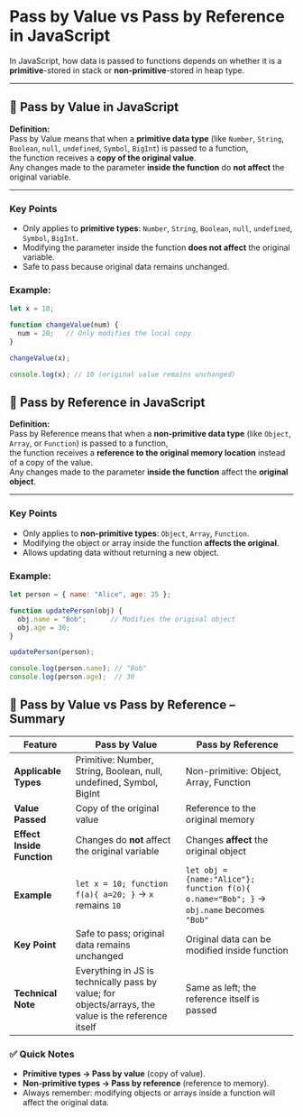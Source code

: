 # Pass by Value vs Pass by Reference in JavaScript

In JavaScript, how data is passed to functions depends on whether it is a **primitive**-stored in stack or **non-primitive**-stored in heap type.

---
## 🔹 Pass by Value in JavaScript

**Definition:**  
Pass by Value means that when a **primitive data type** (like `Number`, `String`, `Boolean`, `null`, `undefined`, `Symbol`, `BigInt`) is passed to a function,  
the function receives a **copy of the original value**.  
Any changes made to the parameter **inside the function** do **not affect** the original variable.

---

### Key Points
- Only applies to **primitive types**: `Number`, `String`, `Boolean`, `null`, `undefined`, `Symbol`, `BigInt`.  
- Modifying the parameter inside the function **does not affect** the original variable.  
- Safe to pass because original data remains unchanged.

### Example:

```js
let x = 10;

function changeValue(num) {
  num = 20;   // Only modifies the local copy
}

changeValue(x);

console.log(x); // 10 (original value remains unchanged)
```

## 🔹 Pass by Reference in JavaScript

**Definition:**  
Pass by Reference means that when a **non-primitive data type** (like `Object`, `Array`, or `Function`) is passed to a function,  
the function receives a **reference to the original memory location** instead of a copy of the value.  
Any changes made to the parameter **inside the function** affect the **original object**.

---

### Key Points
- Only applies to **non-primitive types**: `Object`, `Array`, `Function`.  
- Modifying the object or array inside the function **affects the original**.  
- Allows updating data without returning a new object.

### Example:

```js
let person = { name: "Alice", age: 25 };

function updatePerson(obj) {
  obj.name = "Bob";      // Modifies the original object
  obj.age = 30;
}

updatePerson(person);

console.log(person.name); // "Bob"
console.log(person.age);  // 30
```
## 🔹 Pass by Value vs Pass by Reference – Summary

| Feature                         | Pass by Value                               | Pass by Reference                        |
|---------------------------------|--------------------------------------------|-----------------------------------------|
| **Applicable Types**             | Primitive: Number, String, Boolean, null, undefined, Symbol, BigInt | Non-primitive: Object, Array, Function |
| **Value Passed**                 | Copy of the original value                 | Reference to the original memory        |
| **Effect Inside Function**       | Changes do **not** affect the original variable | Changes **affect** the original object |
| **Example**                      | `let x = 10; function f(a){ a=20; }` → `x` remains `10` | `let obj = {name:"Alice"}; function f(o){ o.name="Bob"; }` → `obj.name` becomes `"Bob"` |
| **Key Point**                    | Safe to pass; original data remains unchanged | Original data can be modified inside function |
| **Technical Note**               | Everything in JS is technically pass by value; for objects/arrays, the value is the reference itself | Same as left; the reference itself is passed |

### ✅ Quick Notes
- **Primitive types → Pass by value** (copy of value).  
- **Non-primitive types → Pass by reference** (reference to memory).  
- Always remember: modifying objects or arrays inside a function will affect the original data.

